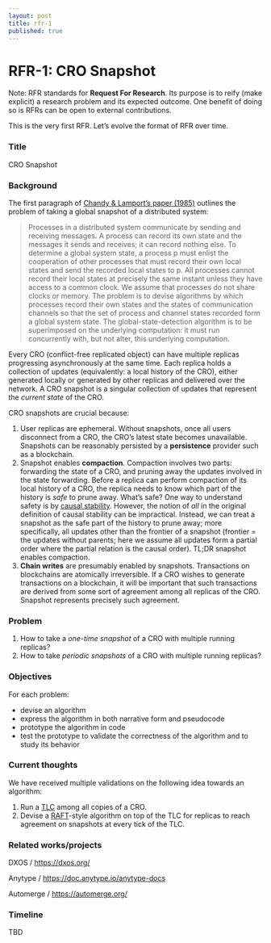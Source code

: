 ```yaml
---
layout: post
title: rfr-1
published: true
---
```


# RFR-1: CRO Snapshot

Note: RFR standards for **Request For Research**. Its purpose is to reify (make explicit) a research problem and its expected outcome. One benefit of doing so is RFRs can be open to external contributions.

This is the very first RFR. Let’s evolve the format of RFR over time.

### Title

CRO Snapshot

### Background

The first paragraph of [Chandy & Lamport’s paper (1985)](https://lamport.azurewebsites.net/pubs/chandy.pdf) outlines the problem of taking a global snapshot of a distributed system:

> Processes in a distributed system communicate by sending and receiving messages. A process can record its own state and the messages it sends and receives; it can record
nothing else. To determine a global system state, a process p must enlist the cooperation of other processes that must record their own local states and send the recorded local states to p. All processes cannot record their local states at precisely the same instant unless they have access to a common clock. We assume that processes do not share clocks or memory. The problem is to devise algorithms by which processes record their own states and the states of communication channels so that the set of process and channel states recorded form a global system state. The global-state-detection algorithm is to be superimposed on the underlying computation: it must run concurrently with, but not alter, this underlying computation.
>

Every CRO (conflict-free replicated object) can have multiple replicas progressing asynchronously at the same time. Each replica holds a collection of updates (equivalently: a local history of the CRO), either generated locally or generated by other replicas and delivered over the network. A CRO snapshot is a singular collection of updates that represent the *current state* of the CRO.

CRO snapshots are crucial because:

1. User replicas are ephemeral. Without snapshots, once all users disconnect from a CRO, the CRO’s latest state becomes unavailable. Snapshots can be reasonably persisted by a **persistence** provider such as a blockchain.
2. Snapshot enables **compaction**. Compaction involves two parts: forwarding the state of a CRO, and pruning away the updates involved in the state forwarding. Before a replica can perform compaction of its local history of a CRO, the replica needs to know which part of the history is *safe* to prune away. What’s safe? One way to understand safety is by [causal stability](https://inria.hal.science/hal-01287738/document). However, the notion of *all* in the original definition of causal stability can be impractical. Instead, we can treat a snapshot as the safe part of the history to prune away; more specifically, all updates other than the frontier of a snapshot (frontier = the updates without parents; here we assume all updates form a partial order where the partial relation is the causal order). TL;DR snapshot enables compaction.
3. **Chain writes** are presumably enabled by snapshots. Transactions on blockchains are atomically irreversible. If a CRO wishes to generate transactions on a blockchain, it will be important that such transactions are derived from some sort of agreement among all replicas of the CRO. Snapshot represents precisely such agreement.

### Problem

1. How to take a *one-time snapshot* of a CRO with multiple running replicas?
2. How to take *periodic snapshots* of a CRO with multiple running replicas?

### Objectives

For each problem:

- devise an algorithm
- express the algorithm in both narrative form and pseudocode
- prototype the algorithm in code
- test the prototype to validate the correctness of the algorithm and to study its behavior

### Current thoughts

We have received multiple validations on the following idea towards an algorithm:

1. Run a [TLC](https://github.com/dedis/tlc) among all copies of a CRO.
2. Devise a [RAFT](https://raft.github.io/)-style algorithm on top of the TLC for replicas to reach agreement on snapshots at every tick of the TLC.

### Related works/projects

DXOS / https://dxos.org/

Anytype / https://doc.anytype.io/anytype-docs

Automerge / https://automerge.org/

### Timeline

TBD
